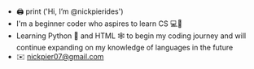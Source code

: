 - 🖨️ print ('Hi, I’m @nickpierides')
- I'm a beginner coder who aspires to learn CS 💻🔬
- Learning Python 🐍 and HTML 🕸️ to begin my coding journey and will continue expanding on my knowledge of languages in the future
- ✉️ nickpier07@gmail.com

<!---
nickpierides/nickpierides is a ✨ special ✨ repository because its `README.md` (this file) appears on your GitHub profile.
You can click the Preview link to take a look at your changes.
--->
